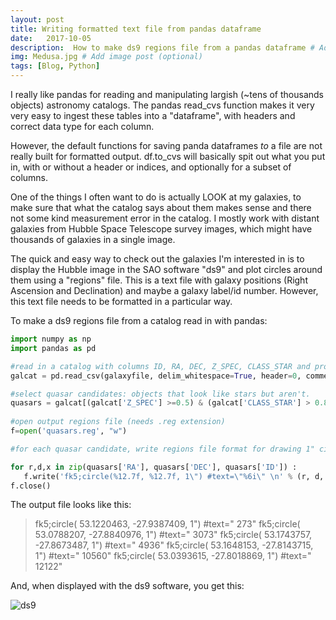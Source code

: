 ```yaml
---
layout: post
title: Writing formatted text file from pandas dataframe
date:   2017-10-05
description:  How to make ds9 regions file from a pandas dataframe # Add post description (optional)
img: Medusa.jpg # Add image post (optional)
tags: [Blog, Python]
---
```


I really like pandas for reading and manipulating largish (~tens of thousands objects) astronomy catalogs. The pandas read_cvs function makes it very very easy to ingest these tables into a "dataframe", with headers and correct data type for each column. 

However, the default functions for saving panda dataframes _to_ a file are not really built for formatted output.   df.to_cvs will basically spit out what you put in, with or without a header or indices, and optionally for a subset of columns.     

One of the things I often want to do is actually LOOK at my galaxies,  to make sure that what the catalog says
about them makes sense and there not some kind measurement error in the catalog. I mostly work with distant galaxies from Hubble Space Telescope survey images,  which might have thousands of galaxies in a single image. 

The quick and easy way to check out the galaxies I'm interested in is to display the Hubble image in the SAO software "ds9" and plot circles around them using a "regions" file.   This is a text file with galaxy positions (Right Ascension and Declination) and maybe a galaxy label/id number.  However, this text file needs to be formatted in a particular way. 

To make a ds9 regions file from a catalog read in with pandas: 
```python
import numpy as np
import pandas as pd

#read in a catalog with columns ID, RA, DEC, Z_SPEC, CLASS_STAR and probably lots of other things. 
galcat = pd.read_csv(galaxyfile, delim_whitespace=True, header=0, comment='#'   

#select quasar candidates: objects that look like stars but aren't.
quasars = galcat[(galcat['Z_SPEC'] >=0.5) & (galcat['CLASS_STAR'] > 0.85)]  
 
#open output regions file (needs .reg extension)
f=open('quasars.reg', "w") 

#for each quasar candidate, write regions file format for drawing 1" circle at RA,DEC with text label ID

for r,d,x in zip(quasars['RA'], quasars['DEC'], quasars['ID']) :
   f.write('fk5;circle(%12.7f, %12.7f, 1\") #text=\"%6i\" \n' % (r, d, x)  
f.close()   
```

The output file looks like this:

> fk5;circle(  53.1220463,  -27.9387409,  1") #text="   273" 
> fk5;circle(  53.0788207,  -27.8840976,  1") #text="  3073" 
> fk5;circle(  53.1743757,  -27.8673487,  1") #text="  4936" 
> fk5;circle(  53.1648153,  -27.8143715,  1") #text=" 10560" 
> fk5;circle(  53.0393615,  -27.8018869,  1") #text=" 12122" 

And, when displayed with the ds9 software,  you get this:

![ds9](https://jenlotz.github.io/assets/img/ds9.png "ds9 region display")
